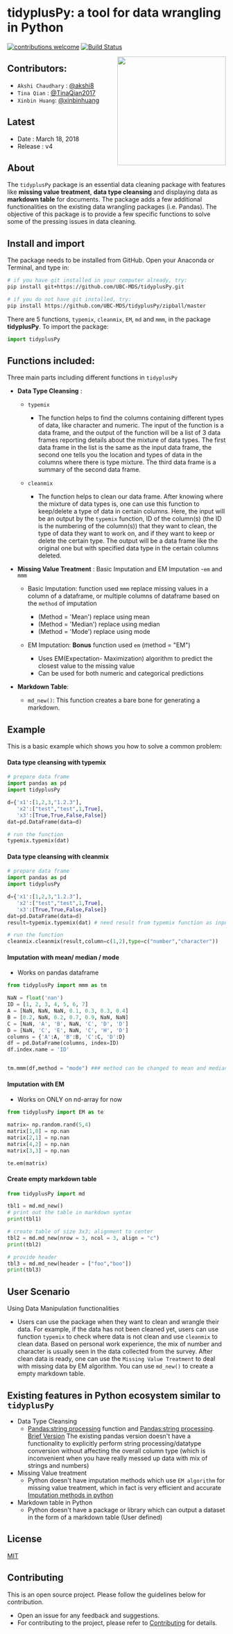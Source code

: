 
# **tidyplusPy**: a tool for data wrangling in Python



[![contributions welcome](https://img.shields.io/badge/contributions-welcome-brightgreen.svg?style=flat)](https://github.com/dwyl/esta/issues)  [![Build Status](https://travis-ci.org/UBC-MDS/tidyplusPy.svg?branch=master)](https://travis-ci.org/UBC-MDS/tidyplusPy)


<img src="pythonlogo.PNG" align="right" border="none" width="250" height="250"/>

## Contributors:

* `Akshi Chaudhary` : [@akshi8](https://github.com/akshi8)
* `Tina Qian` : [@TinaQian2017](https://github.com/TinaQian2017)
* `Xinbin Huang`: [@xinbinhuang](https://github.com/xinbinhuang)

## Latest


* Date : March 18, 2018
* Release : v4


## About

The `tidyplusPy` package is an essential data cleaning package with features like **missing value treatment**, **data type cleansing** and displaying data as **markdown table** for documents. The package adds a few additional functionalities on the existing data wrangling packages (i.e. Pandas). The objective of this package is to provide a few specific functions to solve some of the pressing issues in data cleaning.


## Install and import

The package needs to be installed from GitHub. Open your Anaconda or Terminal, and type in:

```bash
# if you have git installed in your computer already, try:
pip install git+https://github.com/UBC-MDS/tidyplusPy.git

# if you do not have git installed, try:
pip install https://github.com/UBC-MDS/tidyplusPy/zipball/master
```

There are 5 functions, `typemix`, `cleanmix`, `EM`, `md` and `mmm`, in the package **tidyplusPy**. To import the package:
```Python
import tidyplusPy
```

## Functions included:
Three main parts including different functions in `tidyplusPy`
- **Data Type Cleansing** :
  - `typemix`
    * The function helps to find the columns containing different types of data, like character and numeric. The input of the function is a data frame, and the output of the function will be a list of 3 data frames reporting details about the mixture of data types. The first data frame in the list is the same as the input data frame, the second one tells you the location and types of data in the columns where there is type mixture. The third data frame is a summary of the second data frame.

  - `cleanmix`
    * The function helps to clean our data frame. After knowing where the mixture of data types is, one can use this function to keep/delete a type of data in certain columns. Here, the input will be an output by the `typemix` function, ID of the column(s) (the ID is the numbering of the column(s)) that they want to clean, the type of data they want to work on, and if they want to keep or delete the certain type. The output will be a data frame like the original one but with specified data type in the certain columns deleted.

- **Missing Value Treatment** : Basic Imputation and EM Imputation -`em` and  `mmm`
    * Basic Imputation: function used `mmm` replace missing values in a column of a dataframe, or multiple columns of dataframe based on the `method` of imputation

      - (Method = 'Mean') replace using mean
      - (Method = 'Median') replace using median
      - (Method = 'Mode') replace using mode
    * EM Imputation: **Bonus** function used `em` (method = "EM")
      - Uses EM(Expectation- Maximization) algorithm to predict the closest value to the missing value
      - Can be used for both numeric and categorical predictions
- **Markdown Table**:
  - `md_new()`: This function creates a bare bone for generating a markdown.

## Example

This is a basic example which shows you how to solve a common problem:

#### Data type cleansing with typemix

```Python
# prepare data frame
import pandas as pd
import tidyplusPy

d={'x1':[1,2,3,"1.2.3"],
   'x2':["test","test",1,True],
   'x3':[True,True,False,False]}
dat=pd.DataFrame(data=d)

# run the function
typemix.typemix(dat)

```

#### Data type cleansing with cleanmix

```Python
# prepare data frame
import pandas as pd
import tidyplusPy

d={'x1':[1,2,3,"1.2.3"],
   'x2':["test","test",1,True],
   'x3':[True,True,False,False]}
dat=pd.DataFrame(data=d)
result=typemix.typemix(dat) # need result from typemix function as input

# run the function
cleanmix.cleanmix(result,column=c(1,2),type=c("number","character"))
```

#### Imputation with mean/ median / mode

* Works on pandas dataframe

```Python
from tidyplusPy import mmm as tm

NaN = float('nan')
ID = [1, 2, 3, 4, 5, 6, 7]
A = [NaN, NaN, NaN, 0.1, 0.3, 0.3, 0.4]
B = [0.2, NaN, 0.2, 0.7, 0.9, NaN, NaN]
C = [NaN, 'A', 'B', NaN, 'C', 'D', 'D']
D = [NaN, 'C', 'E', NaN, 'C', 'H', 'D']
columns = {'A':A, 'B':B, 'C':C, 'D':D}
df = pd.DataFrame(columns, index=ID)
df.index.name = 'ID'


tm.mmm(df,method = "mode") ### method can be changed to mean and median as well
```

#### Imputation with EM

* Works on ONLY on nd-array for now

```Python
from tidyplusPy import EM as te

matrix= np.random.rand(5,4)
matrix[1,0] = np.nan
matrix[2,1] = np.nan
matrix[4,2] = np.nan
matrix[3,3] = np.nan

te.em(matrix)
```

#### Create empty markdown table

```Python
from tidyplusPy import md

tbl1 = md.md_new()
# print out the table in markdown syntax
print(tbl1)

# create table of size 3x3; alignment to center
tbl2 = md.md_new(nrow = 3, ncol = 3, align = "c")
print(tbl2)

# provide header
tbl3 = md.md_new(header = ["foo","boo"])
print(tbl3)
```

## User Scenario

Using Data Manipulation functionalities

  * Users can use the package when they want to clean and wrangle their data. For example, if the data has not been cleaned yet, users can use function `typemix` to check where data is not clean and use `cleanmix` to clean data. Based on personal work experience, the mix of number and character is usually seen in the data collected from the survey. After clean data is ready, one can use the `Missing Value Treatment` to deal with missing data by EM algorithm. You can use `md_new()` to create a empty markdown table.


## Existing features in Python ecosystem similar to `tidyplusPy`

* Data Type Cleansing
  - [Pandas:string processing](http://pandas.pydata.org/pandas-docs/stable/missing_data.html#string-regular-expression-replacement) function and [Pandas:string processing](http://pandas.pydata.org/pandas-docs/stable/missing_data.html#string-regular-expression-replacement). [Brief Version](https://s3.amazonaws.com/assets.datacamp.com/blog_assets/Python_Pandas_Cheat_Sheet_2.pdf) The existing pandas version doesn't have a functionality to explicitly perform string processing/datatype conversion without affecting the overall column type (which is inconvenient when you have really messed up data with mix of strings and numbers)
* Missing Value treatment
  - Python doesn't have imputation methods which use `EM algorithm` for missing value treatment, which in fact is very efficient and accurate [Imputation methods in python](http://scikit-learn.org/stable/modules/generated/sklearn.preprocessing.Imputer.html#sklearn.preprocessing.Imputer)
* Markdown table in Python
  * Python doesn't have a package or library which can output a dataset in the form of a markdown table (User defined)

## License
[MIT](LICENSE.md)

## Contributing
This is an open source project. Please follow the guidelines below for contribution.
  - Open an issue for any feedback and suggestions.
  - For contributing to the project, please refer to [Contributing](CONTRIBUTING.md) for details.
